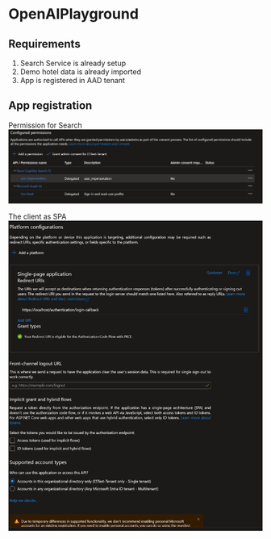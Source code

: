 # OpenAIPlayground

## Requirements

1. Search Service is already setup
2. Demo hotel data is already imported
3. App is registered in AAD tenant



## App registration
Permission for Search 
![App registration](image1.png)

The client as SPA
![App registration](image2.png)